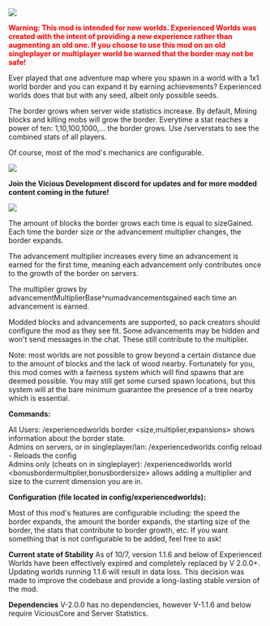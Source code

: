 ![](https://i.imgur.com/fNbXn6I.png)

**<span style="color:red">Warning: This mod is intended for new worlds. Experienced Worlds was created with the intent of providing a new experience rather than augmenting an old one. If you choose to use this mod on an old singleplayer or multiplayer world be warned that the border may not be safe!</span>**

Ever played that one adventure map where you spawn in a world with a 1x1 world border and you can expand it by earning achievements? Experienced worlds does that but with any seed, albeit only possible seeds.

The border grows when server wide statistics increase. By default, Mining blocks and killing mobs will grow the border. Everytime a stat reaches a power of ten: 1,10,100,1000,... the border grows. Use /serverstats to see the combined stats of all players.

Of course, most of the mod's mechanics are configurable.

[![](https://i.imgur.com/OPwV6sN.png)](https://discord.gg/rsYYBgwnRJ "Vicious")

**Join the Vicious Development discord for updates and for more modded content coming in the future!**

![](https://i.imgur.com/UHYSHAV.png)

The amount of blocks the border grows each time is equal to sizeGained.  
Each time the border size or the advancement multiplier changes, the border expands.

The advancement multiplier increases every time an advancement is earned for the first time, meaning each advancement only contributes once to the growth of the border on servers.
  
The multiplier grows by advancementMultiplierBase^numadvancementsgained each time an advancement is earned.

Modded blocks and advancements are supported, so pack creators should configure the mod as they see fit. Some advancements may be hidden and won't send messages in the chat. These still contribute to the multiplier.

Note: most worlds are not possible to grow beyond a certain distance due to the amount of blocks and the lack of wood nearby. Fortunately for you, this mod comes with a fairness system which will find spawns that are deemed possible. You may still get some cursed spawn locations, but this system will at the bare minimum guarantee the presence of a tree nearby which is essential.

**Commands:**

All Users: /experiencedworlds border <size,multiplier,expansions> shows information about the border state.  
Admins on servers, or in singleplayer/lan: /experiencedworlds config reload - Reloads the config  
Admins only (cheats on in singleplayer): /experiencedworlds world <bonusbordermultiplier,bonusbordersize> <value> allows adding a multiplier and size to the current dimension you are in.

**Configuration (file located in config/experiencedworlds):**

Most of this mod's features are configurable including: the speed the border expands, the amount the border expands, the starting size of the border, the stats that contribute to border growth, etc. If you want something that is not configurable to be added, feel free to ask!

**Current state of Stability**
As of 10/7, version 1.1.6 and below of Experienced Worlds have been effectively expired and completely replaced by V 2.0.0+. Updating worlds running 1.1.6 will result in data loss. This decision was made to improve the codebase and provide a long-lasting stable version of the mod.

**Dependencies**
V-2.0.0 has no dependencies, however V-1.1.6 and below require ViciousCore and Server Statistics.
